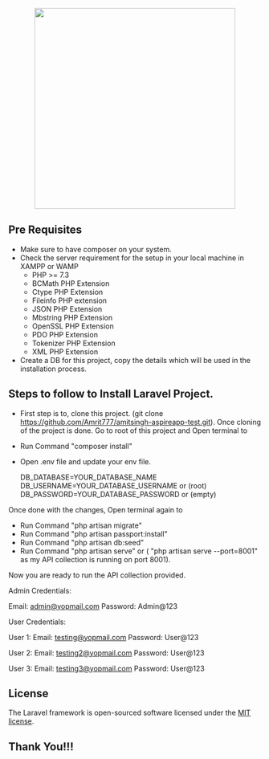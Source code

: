 <p align="center"><a href="https://laravel.com" target="_blank"><img src="https://raw.githubusercontent.com/laravel/art/master/logo-lockup/5%20SVG/2%20CMYK/1%20Full%20Color/laravel-logolockup-cmyk-red.svg" width="400"></a></p>

## Pre Requisites

- Make sure to have composer on your system.
- Check the server requirement for the setup in your local machine in XAMPP or WAMP
    - PHP >= 7.3 
    - BCMath PHP Extension 
    - Ctype PHP Extension 
    - Fileinfo PHP extension 
    - JSON PHP Extension 
    - Mbstring PHP Extension 
    - OpenSSL PHP Extension 
    - PDO PHP Extension 
    - Tokenizer PHP Extension 
    - XML PHP Extension
- Create a DB for this project, copy the details which will be used in the installation process.

## Steps to follow to Install Laravel Project.

- First step is to, clone this project. (git clone https://github.com/Amrit777/amitsingh-aspireapp-test.git).
  Once cloning of the project is done. Go to root of this project and Open terminal to 
- Run Command "composer install"
- Open .env file and update your env file.

    DB_DATABASE=YOUR_DATABASE_NAME
    DB_USERNAME=YOUR_DATABASE_USERNAME or (root)
    DB_PASSWORD=YOUR_DATABASE_PASSWORD or (empty)

Once done with the changes, Open terminal again to
- Run Command "php artisan migrate"
- Run Command "php artisan passport:install"
- Run Command "php artisan db:seed"
- Run Command "php artisan serve" or ( "php artisan serve --port=8001" as my API collection is running on port 8001).

Now you are ready to run the API collection provided.

Admin Credentials:

Email: admin@yopmail.com
Password: Admin@123

User Credentials:

User 1: 
    Email: testing@yopmail.com
    Password: User@123

User 2: 
    Email: testing2@yopmail.com
    Password: User@123

User 3: 
    Email: testing3@yopmail.com
    Password: User@123

## License

The Laravel framework is open-sourced software licensed under the [MIT license](https://opensource.org/licenses/MIT).

## Thank You!!!
